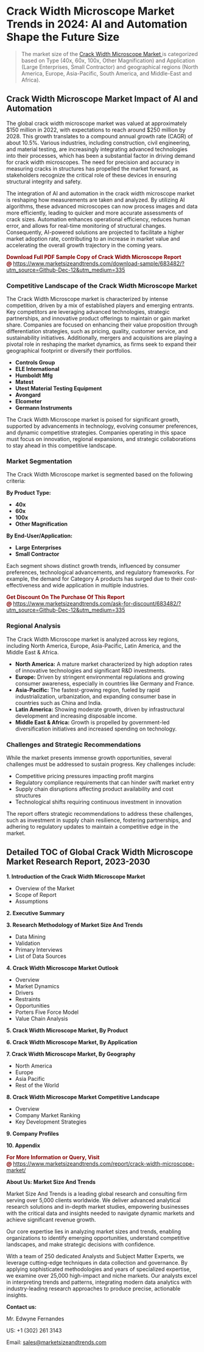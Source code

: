 <H1> Crack Width Microscope Market Trends in 2024: AI and Automation Shape the Future Size</H1><blockquote><p>The market size of the <a href="https://www.marketsizeandtrends.com/download-sample/683482/?utm_source=Github-Dec-12&amp;utm_medium=335" target="_blank">Crack Width Microscope Market </a>is categorized based on Type (40x, 60x, 100x, Other Magnification) and Application (Large Enterprises, Small Contractor) and geographical regions (North America, Europe, Asia-Pacific, South America, and Middle-East and Africa).</p></blockquote><p><h2>Crack Width Microscope Market Impact of AI and Automation</h2><p>The global crack width microscope market was valued at approximately $150 million in 2022, with expectations to reach around $250 million by 2028. This growth translates to a compound annual growth rate (CAGR) of about 10.5%. Various industries, including construction, civil engineering, and material testing, are increasingly integrating advanced technologies into their processes, which has been a substantial factor in driving demand for crack width microscopes. The need for precision and accuracy in measuring cracks in structures has propelled the market forward, as stakeholders recognize the critical role of these devices in ensuring structural integrity and safety.</p><p>The integration of AI and automation in the crack width microscope market is reshaping how measurements are taken and analyzed. By utilizing AI algorithms, these advanced microscopes can now process images and data more efficiently, leading to quicker and more accurate assessments of crack sizes. Automation enhances operational efficiency, reduces human error, and allows for real-time monitoring of structural changes. Consequently, AI-powered solutions are projected to facilitate a higher market adoption rate, contributing to an increase in market value and accelerating the overall growth trajectory in the coming years.</p></p><p><strong><span style="color: #800000;">Download Full PDF Sample Copy of Crack Width Microscope Report @</span>&nbsp;</strong><a href="https://www.marketsizeandtrends.com/download-sample/683482/?utm_source=Github-Dec-12&amp;utm_medium=335">https://www.marketsizeandtrends.com/download-sample/683482/?utm_source=Github-Dec-12&amp;utm_medium=335</a></p><h3>Competitive Landscape of the Crack Width Microscope Market</h3><p>The Crack Width Microscope market is characterized by intense competition, driven by a mix of established players and emerging entrants. Key competitors are leveraging advanced technologies, strategic partnerships, and innovative product offerings to maintain or gain market share. Companies are focused on enhancing their value proposition through differentiation strategies, such as pricing, quality, customer service, and sustainability initiatives. Additionally, mergers and acquisitions are playing a pivotal role in reshaping the market dynamics, as firms seek to expand their geographical footprint or diversify their portfolios.</p><p><strong><p><ul><li>Controls Group </li><li> ELE International </li><li> Humboldt Mfg </li><li> Matest </li><li> Utest Material Testing Equipment </li><li> Avongard </li><li> Elcometer </li><li> Germann Instruments</p></li></ul></p></strong></p><p>The Crack Width Microscope market is poised for significant growth, supported by advancements in technology, evolving consumer preferences, and dynamic competitive strategies. Companies operating in this space must focus on innovation, regional expansions, and strategic collaborations to stay ahead in this competitive landscape.</p><h3>Market Segmentation</h3><p>The Crack Width Microscope market is segmented based on the following criteria:</p><p><strong>By Product Type:</strong></p><p><strong><p><ul><li>40x </li><li> 60x </li><li> 100x </li><li> Other Magnification</p></li></ul></p></strong></p><p><strong>By End-User/Application:</strong></p><p><strong><p><ul><li>Large Enterprises </li><li> Small Contractor</p></li></ul></p></strong></p><p>Each segment shows distinct growth trends, influenced by consumer preferences, technological advancements, and regulatory frameworks. For example, the demand for Category A products has surged due to their cost-effectiveness and wide application in multiple industries.</p><p><strong><span style="color: #800000;">Get Discount On The Purchase Of This Report @&nbsp;</span></strong><a href="https://www.marketsizeandtrends.com/ask-for-discount/683482/?utm_source=Github-Dec-12&amp;utm_medium=335">https://www.marketsizeandtrends.com/ask-for-discount/683482/?utm_source=Github-Dec-12&amp;utm_medium=335</a></p><h3>Regional Analysis</h3><p>The Crack Width Microscope market is analyzed across key regions, including North America, Europe, Asia-Pacific, Latin America, and the Middle East &amp; Africa.</p><ul><li><strong>North America:</strong> A mature market characterized by high adoption rates of innovative technologies and significant R&amp;D investments.</li><li><strong>Europe:</strong> Driven by stringent environmental regulations and growing consumer awareness, especially in countries like Germany and France.</li><li><strong>Asia-Pacific:</strong> The fastest-growing region, fueled by rapid industrialization, urbanization, and expanding consumer base in countries such as China and India.</li><li><strong>Latin America:</strong> Showing moderate growth, driven by infrastructural development and increasing disposable income.</li><li><strong>Middle East &amp; Africa:</strong> Growth is propelled by government-led diversification initiatives and increased spending on technology.</li></ul><h3>Challenges and Strategic Recommendations</h3><p>While the market presents immense growth opportunities, several challenges must be addressed to sustain progress. Key challenges include:</p><ul><li>Competitive pricing pressures impacting profit margins</li><li>Regulatory compliance requirements that can hinder swift market entry</li><li>Supply chain disruptions affecting product availability and cost structures</li><li>Technological shifts requiring continuous investment in innovation</li></ul><p>The report offers strategic recommendations to address these challenges, such as investment in supply chain resilience, fostering partnerships, and adhering to regulatory updates to maintain a competitive edge in the market.</p><h2>Detailed TOC of Global Crack Width Microscope Market Research Report, 2023-2030</h2><p><strong>1. Introduction of the Crack Width Microscope Market</strong></p><ul><li>Overview of the Market</li><li>Scope of Report</li><li>Assumptions&nbsp;</li></ul><p><strong>2. Executive Summary</strong></p><p><strong>3. Research Methodology of <strong>Market Size And Trends</strong></strong></p><ul><li>Data Mining</li><li>Validation</li><li>Primary Interviews</li><li>List of Data Sources&nbsp;</li></ul><p><strong>4. Crack Width Microscope Market Outlook</strong></p><ul><li>Overview</li><li>Market Dynamics</li><li>Drivers</li><li>Restraints</li><li>Opportunities</li><li>Porters Five Force Model</li><li>Value Chain Analysis&nbsp;</li></ul><p><strong>5. Crack Width Microscope Market, By Product</strong></p><p><strong>6. Crack Width Microscope Market, By Application</strong></p><p><strong>7. Crack Width Microscope Market, By Geography</strong></p><ul><li>North America</li><li>Europe</li><li>Asia Pacific</li><li>Rest of the World&nbsp;</li></ul><p><strong>8. Crack Width Microscope Market Competitive Landscape</strong></p><ul><li>Overview</li><li>Company Market Ranking</li><li>Key Development Strategies&nbsp;</li></ul><p><strong>9. Company Profiles</strong></p><p><strong>10. Appendix</strong></p><p><strong><span style="color: #800000;">For More Information or Query, Visit @&nbsp;</span></strong><a href="https://www.marketsizeandtrends.com/report/crack-width-microscope-market/">https://www.marketsizeandtrends.com/report/crack-width-microscope-market/</a></p><p></p><p><strong>About Us:&nbsp;Market Size And Trends</strong></p><p>Market Size And Trends&nbsp;is a leading global research and consulting firm serving over 5,000 clients worldwide. We deliver advanced analytical research solutions and in-depth market studies, empowering businesses with the critical data and insights needed to navigate dynamic markets and achieve significant revenue growth.</p><p>Our core expertise lies in analyzing market sizes and trends, enabling organizations to identify emerging opportunities, understand competitive landscapes, and make strategic decisions with confidence.</p><p>With a team of 250 dedicated Analysts and Subject Matter Experts, we leverage cutting-edge techniques in data collection and governance. By applying sophisticated methodologies and years of specialized expertise, we examine over 25,000 high-impact and niche markets. Our analysts excel in interpreting trends and patterns, integrating modern data analytics with industry-leading research approaches to produce precise, actionable insights.</p><p><strong>Contact us:</strong></p><p>Mr. Edwyne Fernandes</p><p>US: +1 (302) 261 3143</p><p>Email: <a href="mailto:sales@marketsizeandtrends.com">sales@marketsizeandtrends.com</a>&nbsp;</p>
